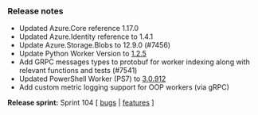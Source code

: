 ### Release notes
<!-- Please add your release notes in the following format:
- My change description (#PR)
-->
- Updated Azure.Core reference 1.17.0
- Updated Azure.Identity reference to 1.4.1
- Update Azure.Storage.Blobs to 12.9.0 (#7456)
- Update Python Worker Version to [1.2.5](https://github.com/Azure/azure-functions-python-worker/releases/tag/1.2.5)
- Add GRPC messages types to protobuf for worker indexing along with relevant functions and tests (#7541)
- Updated PowerShell Worker (PS7) to [3.0.912](https://github.com/Azure/azure-functions-powershell-worker/releases/tag/v3.0.912)
- Add custom metric logging support for OOP workers (via gRPC)

**Release sprint:** Sprint 104
[ [bugs](https://github.com/Azure/azure-functions-host/issues?q=is%3Aissue+milestone%3A%22Functions+Sprint+<successiveSprint>%22+label%3Abug+is%3Aclosed) | [features](https://github.com/Azure/azure-functions-host/issues?q=is%3Aissue+milestone%3A%22Functions+Sprint+104%22+label%3Afeature+is%3Aclosed) ]
